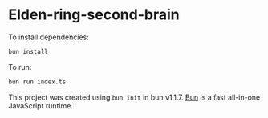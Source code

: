 # Elden-ring-second-brain

To install dependencies:

```bash
bun install
```

To run:

```bash
bun run index.ts
```

This project was created using `bun init` in bun v1.1.7. [Bun](https://bun.sh) is a fast all-in-one JavaScript runtime.
